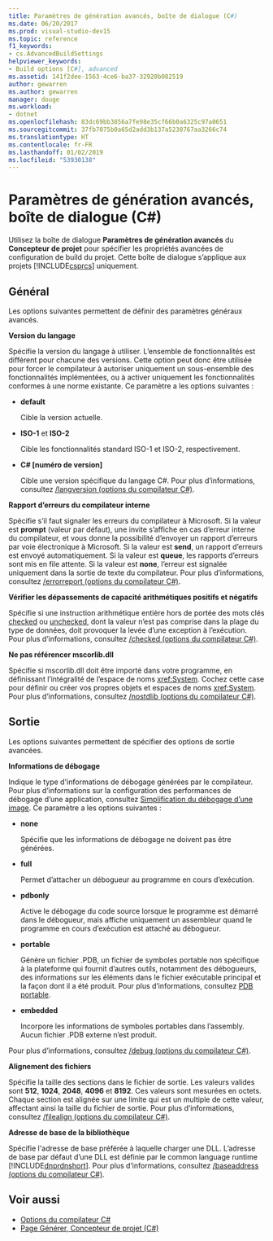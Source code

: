 ```yaml
---
title: Paramètres de génération avancés, boîte de dialogue (C#)
ms.date: 06/20/2017
ms.prod: visual-studio-dev15
ms.topic: reference
f1_keywords:
- cs.AdvancedBuildSettings
helpviewer_keywords:
- Build options [C#], advanced
ms.assetid: 141f2dee-1563-4ce6-ba37-32920b082519
author: gewarren
ms.author: gewarren
manager: douge
ms.workload:
- dotnet
ms.openlocfilehash: 83dc69bb3856a7fe98e35cf66b0a6325c97a0651
ms.sourcegitcommit: 37fb7075b0a65d2add3b137a5230767aa3266c74
ms.translationtype: HT
ms.contentlocale: fr-FR
ms.lasthandoff: 01/02/2019
ms.locfileid: "53930138"
---
```

# <a name="advanced-build-settings-dialog-box-c"></a>Paramètres de génération avancés, boîte de dialogue (C#)

Utilisez la boîte de dialogue **Paramètres de génération avancés** du **Concepteur de projet** pour spécifier les propriétés avancées de configuration de build du projet. Cette boîte de dialogue s’applique aux projets [!INCLUDE[csprcs](../../data-tools/includes/csprcs_md.md)] uniquement.

## <a name="general"></a>Général

Les options suivantes permettent de définir des paramètres généraux avancés.

**Version du langage**

Spécifie la version du langage à utiliser. L’ensemble de fonctionnalités est différent pour chacune des versions. Cette option peut donc être utilisée pour forcer le compilateur à autoriser uniquement un sous-ensemble des fonctionnalités implémentées, ou à activer uniquement les fonctionnalités conformes à une norme existante. Ce paramètre a les options suivantes :

- **default**

   Cible la version actuelle.

- **ISO-1** et **ISO-2**

   Cible les fonctionnalités standard ISO-1 et ISO-2, respectivement.

- **C# [numéro de version]**

   Cible une version spécifique du langage C#. Pour plus d’informations, consultez [/langversion (options du compilateur C#)](/dotnet/csharp/language-reference/compiler-options/langversion-compiler-option).

**Rapport d’erreurs du compilateur interne**

Spécifie s’il faut signaler les erreurs du compilateur à Microsoft. Si la valeur est **prompt** (valeur par défaut), une invite s’affiche en cas d’erreur interne du compilateur, et vous donne la possibilité d’envoyer un rapport d’erreurs par voie électronique à Microsoft. Si la valeur est **send**, un rapport d’erreurs est envoyé automatiquement. Si la valeur est **queue**, les rapports d’erreurs sont mis en file attente. Si la valeur est **none**, l’erreur est signalée uniquement dans la sortie de texte du compilateur. Pour plus d’informations, consultez [/errorreport (options du compilateur C#)](/dotnet/csharp/language-reference/compiler-options/errorreport-compiler-option).

**Vérifier les dépassements de capacité arithmétiques positifs et négatifs**

Spécifie si une instruction arithmétique entière hors de portée des mots clés [checked](/dotnet/csharp/language-reference/keywords/checked) ou [unchecked](/dotnet/csharp/language-reference/keywords/unchecked), dont la valeur n’est pas comprise dans la plage du type de données, doit provoquer la levée d’une exception à l’exécution. Pour plus d’informations, consultez [/checked (options du compilateur C#)](/dotnet/csharp/language-reference/compiler-options/checked-compiler-option).

**Ne pas référencer mscorlib.dll**

Spécifie si mscorlib.dll doit être importé dans votre programme, en définissant l’intégralité de l’espace de noms <xref:System>. Cochez cette case pour définir ou créer vos propres objets et espaces de noms <xref:System>. Pour plus d’informations, consultez [/nostdlib (options du compilateur C#)](/dotnet/csharp/language-reference/compiler-options/nostdlib-compiler-option).

## <a name="output"></a>Sortie

Les options suivantes permettent de spécifier des options de sortie avancées.

**Informations de débogage**

Indique le type d'informations de débogage générées par le compilateur. Pour plus d’informations sur la configuration des performances de débogage d’une application, consultez [Simplification du débogage d’une image](/dotnet/framework/debug-trace-profile/making-an-image-easier-to-debug). Ce paramètre a les options suivantes :

- **none**

   Spécifie que les informations de débogage ne doivent pas être générées.

- **full**

   Permet d’attacher un débogueur au programme en cours d’exécution.

- **pdbonly**

   Active le débogage du code source lorsque le programme est démarré dans le débogueur, mais affiche uniquement un assembleur quand le programme en cours d’exécution est attaché au débogueur.

-  **portable**

   Génère un fichier .PDB, un fichier de symboles portable non spécifique à la plateforme qui fournit d’autres outils, notamment des débogueurs, des informations sur les éléments dans le fichier exécutable principal et la façon dont il a été produit. Pour plus d’informations, consultez [PDB portable](https://github.com/dotnet/core/blob/master/Documentation/diagnostics/portable_pdb.md).

- **embedded**

   Incorpore les informations de symboles portables dans l’assembly. Aucun fichier .PDB externe n’est produit.

Pour plus d’informations, consultez [/debug (options du compilateur C#)](/dotnet/csharp/language-reference/compiler-options/debug-compiler-option).

**Alignement des fichiers**

Spécifie la taille des sections dans le fichier de sortie. Les valeurs valides sont **512**, **1024**, **2048**, **4096** et **8192**. Ces valeurs sont mesurées en octets. Chaque section est alignée sur une limite qui est un multiple de cette valeur, affectant ainsi la taille du fichier de sortie. Pour plus d’informations, consultez [/filealign (options du compilateur C#)](/dotnet/csharp/language-reference/compiler-options/filealign-compiler-option).

**Adresse de base de la bibliothèque**

Spécifie l'adresse de base préférée à laquelle charger une DLL. L’adresse de base par défaut d’une DLL est définie par le common language runtime [!INCLUDE[dnprdnshort](../../code-quality/includes/dnprdnshort_md.md)]. Pour plus d’informations, consultez [/baseaddress (options du compilateur C#)](/dotnet/csharp/language-reference/compiler-options/baseaddress-compiler-option).

## <a name="see-also"></a>Voir aussi

- [Options du compilateur C#](/dotnet/csharp/language-reference/compiler-options/index)
- [Page Générer, Concepteur de projet (C#)](../../ide/reference/build-page-project-designer-csharp.md)